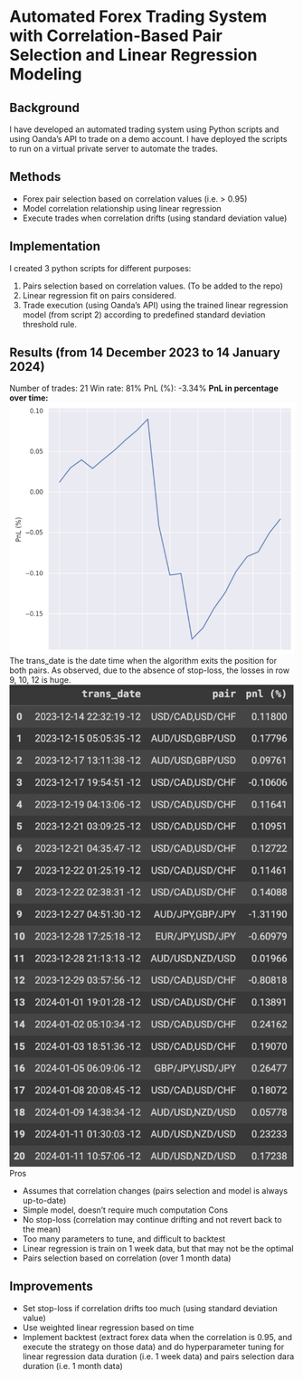 
# Automated Forex Trading System with Correlation-Based Pair Selection and Linear Regression Modeling

## Background
I have developed an automated trading system using Python scripts and using Oanda’s API to trade on a demo account. I have deployed the scripts to run on a virtual private server to automate the trades.

## Methods
- Forex pair selection based on correlation values (i.e. > 0.95)
- Model correlation relationship using linear regression
- Execute trades when correlation drifts (using standard deviation value) 

## Implementation
I created 3 python scripts for different purposes:
1) Pairs selection based on correlation values. (To be added to the repo)
2) Linear regression fit on pairs considered.
3) Trade execution (using Oanda’s API) using the trained linear regression model (from script 2) according to predefined standard deviation threshold rule.

## Results (from 14 December 2023 to 14 January 2024)
Number of trades: 21 Win rate: 81% PnL (%): -3.34%
**PnL in percentage over time:**
![Graph](graph.png)
The trans_date is the date time when the algorithm exits the position for both pairs. As observed, due to the absence of stop-loss, the losses in row 9, 10, 12 is huge.
![table data](trans_data.png)
Pros
- Assumes that correlation changes (pairs selection and model is always up-to-date)
- Simple model, doesn’t require much computation
Cons
- No stop-loss (correlation may continue drifting and not revert back to the mean)
- Too many parameters to tune, and difficult to backtest
- Linear regression is train on 1 week data, but that may not be the optimal
- Pairs selection based on correlation (over 1 month data)

## Improvements
- Set stop-loss if correlation drifts too much (using standard deviation value)
- Use weighted linear regression based on time
- Implement backtest (extract forex data when the correlation is 0.95, and execute the strategy on those data) and do hyperparameter tuning for linear regression data duration (i.e. 1 week data) and pairs selection dara duration (i.e. 1 month data)